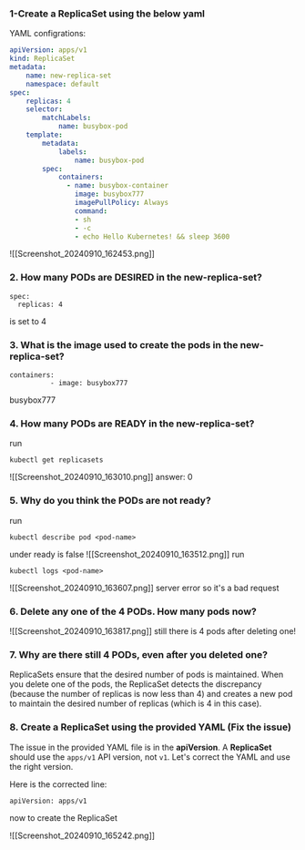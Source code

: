 ### 1-Create a ReplicaSet using the below yaml

YAML configrations:

```yaml
apiVersion: apps/v1 
kind: ReplicaSet
metadata: 
	name: new-replica-set 
	namespace: default
spec: 
	replicas: 4 
	selector: 
		matchLabels: 
			name: busybox-pod
	template: 
		metadata: 
			labels: 
				name: busybox-pod
		spec: 
			containers:  
			  - name: busybox-container 
				image: busybox777 
				imagePullPolicy: Always 
				command:
				- sh 
				- -c 
				- echo Hello Kubernetes! && sleep 3600
```

![[Screenshot_20240910_162453.png]]
### 2. How many PODs are DESIRED in the new-replica-set?

```
spec: 
  replicas: 4
```
is set to 4
### 3. What is the image used to create the pods in the new-replica-set?

```
containers:
		  - image: busybox777
```

busybox777

### 4. How many PODs are READY in the new-replica-set?

run
```
kubectl get replicasets
```
![[Screenshot_20240910_163010.png]]
answer: 0

### 5. Why do you think the PODs are not ready?
run
```
kubectl describe pod <pod-name>
```
under ready is false
![[Screenshot_20240910_163512.png]]
run
```
kubectl logs <pod-name>
```
![[Screenshot_20240910_163607.png]]
server error so it's a bad request

### 6. Delete any one of the 4 PODs. How many pods now?

![[Screenshot_20240910_163817.png]]
still there is 4 pods after deleting one!

### 7. Why are there still 4 PODs, even after you deleted one?

ReplicaSets ensure that the desired number of pods is maintained. When you delete one of the pods, the ReplicaSet detects the discrepancy (because the number of replicas is now less than 4) and creates a new pod to maintain the desired number of replicas (which is 4 in this case).

### 8. Create a ReplicaSet using the provided YAML (Fix the issue)

The issue in the provided YAML file is in the **apiVersion**. A **ReplicaSet** should use the `apps/v1` API version, not `v1`. Let's correct the YAML and use the right version.

Here is the corrected line:
```
apiVersion: apps/v1
```

now to create the ReplicaSet

![[Screenshot_20240910_165242.png]]